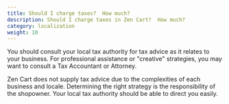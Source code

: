 ```yaml
---
title: Should I charge taxes?  How much? 
description: Should I charge taxes in Zen Cart?  How much? 
category: localization 
weight: 10
---
```


You should consult your local tax authority for tax advice as it relates to your business. For professional assistance or "creative" strategies, you may want to consult a Tax Accountant or Attorney.

Zen Cart does not supply tax advice due to the complexities of each business and locale. Determining the right strategy is the responsibility of the shopowner. Your local tax authority should be able to direct you easily.
